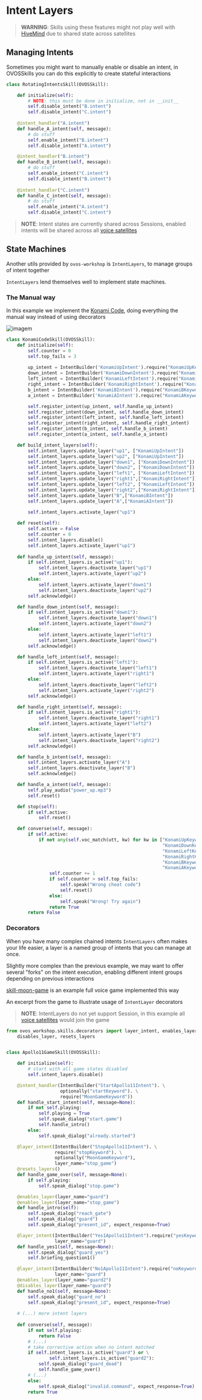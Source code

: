 # Intent Layers

> **WARNING**: Skills using these features might not play well with [HiveMind](https://jarbashivemind.github.io/HiveMind-community-docs/) due to shared state across satellites

## Managing Intents

Sometimes you might want to manually enable or disable an intent, in OVOSSkills you can do this explicitly to create stateful interactions

```python
class RotatingIntentsSkill(OVOSSkill):

    def initialize(self):
        # NOTE: this must be done in initialize, not in __init__
        self.disable_intent("B.intent")
        self.disable_intent("C.intent")
        
    @intent_handler("A.intent")
    def handle_A_intent(self, message):
        # do stuff
        self.enable_intent("B.intent")
        self.disable_intent("A.intent")

    @intent_handler("B.intent")
    def handle_B_intent(self, message):
        # do stuff
        self.enable_intent("C.intent")
        self.disable_intent("B.intent")
        
    @intent_handler("C.intent")
    def handle_C_intent(self, message):
        # do stuff
        self.enable_intent("A.intent")
        self.disable_intent("C.intent")
```

> **NOTE**: Intent states are currently shared across Sessions, enabled intents will be shared across all [voice satellites](https://jarbashivemind.github.io/HiveMind-community-docs/07_voicesat/)


## State Machines

Another utils provided by `ovos-workshop` is `IntentLayers`, to manage groups of intent together

`IntentLayers` lend themselves well to implement state machines.

### The Manual way

In this example we implement the [Konami Code](https://en.wikipedia.org/wiki/Konami_Code), doing everything the manual way instead of using decorators

![imagem](https://github.com/OpenVoiceOS/ovos-technical-manual/assets/33701864/13b9de20-1f8d-44b3-9b65-c13a79a41b1e)

```python
class KonamiCodeSkill(OVOSSkill):
    def initialize(self):
        self.counter = 0
        self.top_fails = 3
        
        up_intent = IntentBuilder('KonamiUpIntent').require("KonamiUpKeyword").build()
        down_intent = IntentBuilder('KonamiDownIntent').require("KonamiDownKeyword").build()
        left_intent = IntentBuilder('KonamiLeftIntent').require("KonamiLeftKeyword").build()
        right_intent = IntentBuilder('KonamiRightIntent').require("KonamiRightKeyword").build()
        b_intent = IntentBuilder('KonamiBIntent').require("KonamiBKeyword").build()
        a_intent = IntentBuilder('KonamiAIntent').require("KonamiAKeyword").build()

        self.register_intent(up_intent, self.handle_up_intent)
        self.register_intent(down_intent, self.handle_down_intent)
        self.register_intent(left_intent, self.handle_left_intent)
        self.register_intent(right_intent, self.handle_right_intent)
        self.register_intent(b_intent, self.handle_b_intent)
        self.register_intent(a_intent, self.handle_a_intent)

    def build_intent_layers(self):
        self.intent_layers.update_layer("up1", ["KonamiUpIntent"])
        self.intent_layers.update_layer("up2", ["KonamiUpIntent"])
        self.intent_layers.update_layer("down1", ["KonamiDownIntent"])
        self.intent_layers.update_layer("down2", ["KonamiDownIntent"])
        self.intent_layers.update_layer("left1", ["KonamiLeftIntent"])
        self.intent_layers.update_layer("right1",["KonamiRightIntent"])
        self.intent_layers.update_layer("left2", ["KonamiLeftIntent"])
        self.intent_layers.update_layer("right2",["KonamiRightIntent"])
        self.intent_layers.update_layer("B",["KonamiBIntent"])
        self.intent_layers.update_layer("A",["KonamiAIntent"])
        
        self.intent_layers.activate_layer("up1")

    def reset(self):
        self.active = False
        self.counter = 0
        self.intent_layers.disable()
        self.intent_layers.activate_layer("up1")
        
    def handle_up_intent(self, message):
        if self.intent_layers.is_active("up1"):
            self.intent_layers.deactivate_layer("up1")
            self.intent_layers.activate_layer("up2")
        else:
            self.intent_layers.activate_layer("down1")
            self.intent_layers.deactivate_layer("up2")
        self.acknowledge()

    def handle_down_intent(self, message):        
        if self.intent_layers.is_active("down1"):
            self.intent_layers.deactivate_layer("down1")
            self.intent_layers.activate_layer("down2")
        else:
            self.intent_layers.activate_layer("left1")
            self.intent_layers.deactivate_layer("down2")
        self.acknowledge()

    def handle_left_intent(self, message):       
        if self.intent_layers.is_active("left1"):
            self.intent_layers.deactivate_layer("left1")
            self.intent_layers.activate_layer("right1")
        else:
            self.intent_layers.deactivate_layer("left2")
            self.intent_layers.activate_layer("right2")
        self.acknowledge()

    def handle_right_intent(self, message):
        if self.intent_layers.is_active("right1"):
            self.intent_layers.deactivate_layer("right1")
            self.intent_layers.activate_layer("left2")
        else:
            self.intent_layers.activate_layer("B")
            self.intent_layers.deactivate_layer("right2")
        self.acknowledge()

    def handle_b_intent(self, message):
        self.intent_layers.activate_layer("A")
        self.intent_layers.deactivate_layer("B")
        self.acknowledge()

    def handle_a_intent(self, message):        
        self.play_audio("power_up.mp3")
        self.reset()

    def stop(self):
        if self.active:
            self.reset()

    def converse(self, message):
        if self.active:
            if not any(self.voc_match(utt, kw) for kw in ["KonamiUpKeyword", 
                                                          "KonamiDownKeyword", 
                                                          "KonamiLeftKeyword", 
                                                          "KonamiRightKeyword", 
                                                          "KonamiBKeyword", 
                                                          "KonamiAKeyword"]):
                self.counter += 1
                if self.counter > self.top_fails:
                    self.speak("Wrong cheat code")
                    self.reset()
                else:
                    self.speak("Wrong! Try again")
                return True
        return False
```

### Decorators

When you have many complex chained intents `IntentLayers` often makes your life easier, a layer is a named group of intents that you can manage at once.

Slightly more complex than the previous example, we may want to offer several "forks" on the intent execution, enabling different intent groups depending on previous interactions

[skill-moon-game](https://github.com/JarbasSkills/skill-moon-game/) is an example full voice game implemented this way

An excerpt from the game to illustrate usage of `IntentLayer` decorators

> **NOTE**: IntentLayers do not yet support Session, in this example all [voice satellites](https://jarbashivemind.github.io/HiveMind-community-docs/07_voicesat/) would join the game

```python
from ovos_workshop.skills.decorators import layer_intent, enables_layer, \
    disables_layer, resets_layers


class Apollo11GameSkill(OVOSSkill):

    def initialize(self):
        # start with all game states disabled
        self.intent_layers.disable()

    @intent_handler(IntentBuilder("StartApollo11Intent"). \
                    optionally("startKeyword"). \
                    require("MoonGameKeyword"))
    def handle_start_intent(self, message=None):
        if not self.playing:
            self.playing = True
            self.speak_dialog("start.game")
            self.handle_intro()
        else:
            self.speak_dialog("already.started")

    @layer_intent(IntentBuilder("StopApollo11Intent"). \
                  require("stopKeyword"). \
                  optionally("MoonGameKeyword"),
                  layer_name="stop_game")
    @resets_layers()
    def handle_game_over(self, message=None):
        if self.playing:
            self.speak_dialog("stop.game")

    @enables_layer(layer_name="guard")
    @enables_layer(layer_name="stop_game")
    def handle_intro(self):
        self.speak_dialog("reach_gate")
        self.speak_dialog("guard")
        self.speak_dialog("present_id", expect_response=True)

    @layer_intent(IntentBuilder("Yes1Apollo11Intent").require("yesKeyword"),
                  layer_name="guard")
    def handle_yes1(self, message=None):
        self.speak_dialog("guard_yes")
        self.briefing_question1()

    @layer_intent(IntentBuilder("No1Apollo11Intent").require("noKeyword"),
                  layer_name="guard")
    @enables_layer(layer_name="guard2")
    @disables_layer(layer_name="guard")
    def handle_no1(self, message=None):
        self.speak_dialog("guard_no")
        self.speak_dialog("present_id", expect_response=True)
        
    # (...) more intent layers
    
    def converse(self, message):
        if not self.playing:
            return False
        # (...)
        # take corrective action when no intent matched
        if self.intent_layers.is_active("guard") or \
                self.intent_layers.is_active("guard2"):
            self.speak_dialog("guard_dead")
            self.handle_game_over()
        # (...)
        else:
            self.speak_dialog("invalid.command", expect_response=True)
        return True
```
